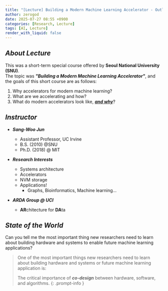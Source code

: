 ```yaml
---
title: "[Lecture] Building a Modern Machine Learning Accelerator - Outline"
author: zerogod
date: 2025-07-27 08:55 +0900
categories: [Research, Lecture]
tags: [AI, Lecture]
render_with_liquid: false
---
```

## ***About Lecture***
This was a short-term special course offered by **Seoul National University (SNU)**.    
The topic was ***"Building a Modern Machine Learning Accelerator"***, and the goals of this short course are as follows:   
1. Why accelerators for modern machine learning?
2. What are we accelerating and how?
3. What do modern accelerators look like, ***<u>and why</u>***?

## ***Instructor***
- ***Sang-Woo Jun***      
    - Assistant Professor, UC Irvine
    - B.S. (2010) @SNU   
    - Ph.D. (2018) @ MIT   

- ***Research Interests***
    - Systems architecture
    - Accelerators
    - NVM storage
    - Applications!
        - Graphs, Bioinformatics, Machine learning…

- ***ARDA Group @ UCI***
    - **AR**chitecture for **DA**ta

## ***State of the World***
Can you tell me the most important thing new researchers need to learn about building hardware and systems to enable future machine learning applications?
> One of the most important things new researchers need to learn about building hardware and systems or future machine learning application is:
>
> The critical importance of ***co-design*** between hardware, software, and algorithms.
{: .prompt-info }
